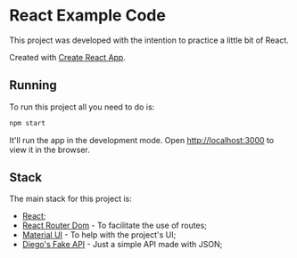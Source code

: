 # React Example Code

This project was developed with the intention to practice a little bit of React.

Created with [Create React App](https://github.com/facebook/create-react-app).

## Running

To run this project all you need to do is: 

```bash
npm start
```

It'll run the app in the development mode.
Open [http://localhost:3000](http://localhost:3000) to view it in the browser.

## Stack

The main stack for this project is:

- [React](https://reactjs.org/);
- [React Router Dom](https://reactrouter.com/en/main) - To facilitate the use of routes;
- [Material UI](https://mui.com/) - To help with the project's UI;
- [Diego's Fake API](https://github.com/DiegoSilva94/FakeApiJs) - Just a simple API made with JSON;